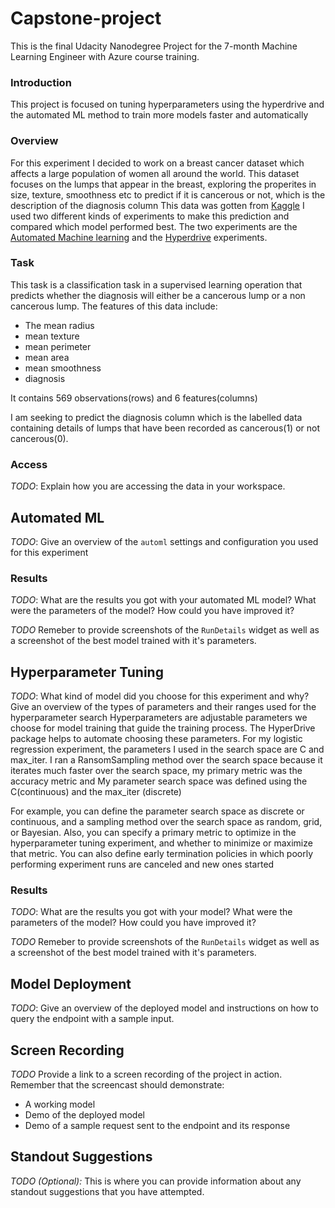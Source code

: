 # Capstone-project
This is the final Udacity Nanodegree Project for the 7-month Machine Learning Engineer with Azure course training.

### Introduction
This project is focused on tuning hyperparameters using the hyperdrive and the automated ML method to train more models faster and automatically 
### Overview
For this experiment I decided to work on a breast cancer dataset which affects a large population of women all around the world. This dataset focuses on the lumps that appear in the breast, exploring the properites in size, texture, smoothness etc to predict if it is cancerous or not, which is the description of the diagnosis column
This data was gotten from [Kaggle](https://www.kaggle.com/merishnasuwal/breast-cancer-prediction-dataset)
I used two different kinds of experiments to make this prediction and compared which model performed best.
The two experiments are the [Automated Machine learning](https://docs.microsoft.com/en-us/azure/machine-learning/tutorial-first-experiment-automated-ml) and the [Hyperdrive](https://docs.microsoft.com/en-us/python/api/azureml-train-core/azureml.train.hyperdrive?view=azure-ml-py) experiments.


### Task
This task is a classification task in a supervised learning operation that predicts whether the diagnosis will either be a cancerous lump or a non cancerous lump.
The features of this data include: 

* The mean radius
* mean texture
* mean perimeter
* mean area
* mean smoothness
* diagnosis

It contains 569 observations(rows) and 6 features(columns)

I am seeking to predict the diagnosis column which is the labelled data containing details of lumps that have been recorded as cancerous(1) or not cancerous(0).

### Access
*TODO*: Explain how you are accessing the data in your workspace.

## Automated ML
*TODO*: Give an overview of the `automl` settings and configuration you used for this experiment

### Results
*TODO*: What are the results you got with your automated ML model? What were the parameters of the model? How could you have improved it?

*TODO* Remeber to provide screenshots of the `RunDetails` widget as well as a screenshot of the best model trained with it's parameters.

## Hyperparameter Tuning
*TODO*: What kind of model did you choose for this experiment and why? Give an overview of the types of parameters and their ranges used for the hyperparameter search
Hyperparameters are adjustable parameters we choose for model training that guide the training process. The HyperDrive package helps to automate choosing these parameters.
For my logistic regression experiment, the parameters I used in the search space are C and max_iter. I ran a RansomSampling method over the search space because it iterates much faster over the search space, my primary metric was the accuracy metric and 
My parameter search space was defined using the C(continuous) and the max_iter (discrete)

For example, you can define the parameter search space as discrete or continuous, and a sampling method over the search space as random, grid, or Bayesian. Also, you can specify a primary metric to optimize in the hyperparameter tuning experiment, and whether to minimize or maximize that metric. You can also define early termination policies in which poorly performing experiment runs are canceled and new ones started

### Results
*TODO*: What are the results you got with your model? What were the parameters of the model? How could you have improved it?

*TODO* Remeber to provide screenshots of the `RunDetails` widget as well as a screenshot of the best model trained with it's parameters.

## Model Deployment
*TODO*: Give an overview of the deployed model and instructions on how to query the endpoint with a sample input.

## Screen Recording
*TODO* Provide a link to a screen recording of the project in action. Remember that the screencast should demonstrate:
- A working model
- Demo of the deployed  model
- Demo of a sample request sent to the endpoint and its response

## Standout Suggestions
*TODO (Optional):* This is where you can provide information about any standout suggestions that you have attempted.
